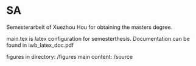 # SA
Semesterarbeit of Xuezhou Hou for obtaining the masters degree.

main.tex is latex configuration for semesterthesis. Documentation can be found in iwb_latex_doc.pdf

figures in directory:  /figures
main content:          /source
